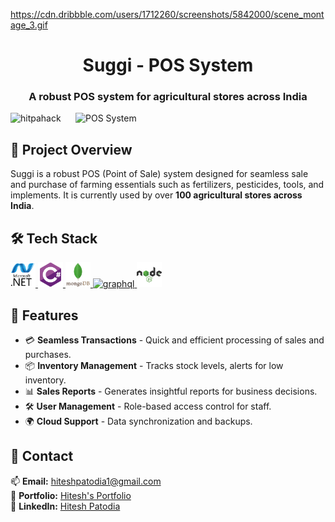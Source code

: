 
https://cdn.dribbble.com/users/1712260/screenshots/5842000/scene_montage_3.gif
<h1 align="center">Suggi - POS System</h1>
<h3 align="center">A robust POS system for agricultural stores across India</h3>

<img align="right" alt="POS System" width="400" src="https://miro.medium.com/v2/resize:fit:1400/1*gReLR6hZjwyBxHmfLN1AVw.gif"/> 

<p align="left"> <img src="https://komarev.com/ghpvc/?username=hitpahack&label=Profile%20views&color=0e75b6&style=flat" alt="hitpahack" /> </p>

## 🚀 Project Overview
Suggi is a robust POS (Point of Sale) system designed for seamless sale and purchase of farming essentials such as fertilizers, pesticides, tools, and implements. It is currently used by over **100 agricultural stores across India**.

## 🛠️ Tech Stack
<p align="left">
  <a href="https://dotnet.microsoft.com/" target="_blank" rel="noreferrer"> <img src="https://raw.githubusercontent.com/devicons/devicon/master/icons/dot-net/dot-net-original-wordmark.svg" alt="dotnet" width="40" height="40"/> </a>
  <a href="https://www.cprogramming.com/" target="_blank" rel="noreferrer"> <img src="https://raw.githubusercontent.com/devicons/devicon/master/icons/csharp/csharp-original.svg" alt="csharp" width="40" height="40"/> </a>
  <a href="https://www.mongodb.com/" target="_blank" rel="noreferrer"> <img src="https://raw.githubusercontent.com/devicons/devicon/master/icons/mongodb/mongodb-original-wordmark.svg" alt="mongodb" width="40" height="40"/> </a>
  <a href="https://graphql.org" target="_blank" rel="noreferrer"> <img src="https://www.vectorlogo.zone/logos/graphql/graphql-icon.svg" alt="graphql" width="40" height="40"/> </a>
  <a href="https://nodejs.org" target="_blank" rel="noreferrer"> <img src="https://raw.githubusercontent.com/devicons/devicon/master/icons/nodejs/nodejs-original-wordmark.svg" alt="nodejs" width="40" height="40"/> </a>
</p>

## 📌 Features
- 💳 **Seamless Transactions** - Quick and efficient processing of sales and purchases.
- 📦 **Inventory Management** - Tracks stock levels, alerts for low inventory.
- 📊 **Sales Reports** - Generates insightful reports for business decisions.
- 🛠️ **User Management** - Role-based access control for staff.
- 🌍 **Cloud Support** - Data synchronization and backups.


## 📌 Contact
📫 **Email:** hiteshpatodia1@gmail.com  
🔗 **Portfolio:** [Hitesh's Portfolio](https://hiteshpatodiaportfolio.netlify.app/)  
💼 **LinkedIn:** [Hitesh Patodia](https://linkedin.com/in/hiteshpatodia)
